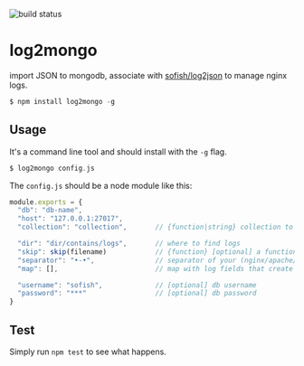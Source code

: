 ![build status](https://travis-ci.org/sofish/log2mongo.svg?branch=master)

# log2mongo

import JSON to mongodb, associate with [sofish/log2json](https://github.com/sofish/log2json) to manage nginx logs.

```php
$ npm install log2mongo -g
```

## Usage

It's a command line tool and should install with the `-g` flag.

```php
$ log2mongo config.js
```

The `config.js` should be a node module like this:

```js
module.exports = {
  "db": "db-name",
  "host": "127.0.0.1:27017",
  "collection": "collection",       // {function|string} collection to insert, or a function returns a string

  "dir": "dir/contains/logs",       // where to find logs
  "skip": skip(filename)            // {function} [optional] a function return Boolean, when True, file ignored
  "separator": "•-•",               // separator of your (nginx/apache/whatever) log fields
  "map": [],                        // map with log fields that create by `split(separator)`

  "username": "sofish",             // [optional] db username
  "password": "***"                 // [optional] db password
}
```

## Test

Simply run `npm test` to see what happens.
